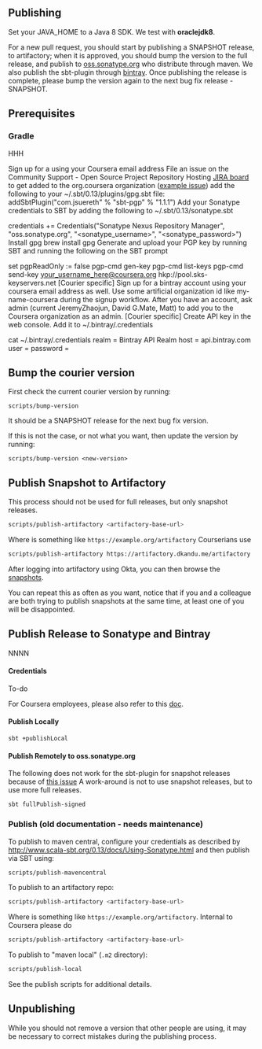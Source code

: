
Publishing
----------

Set your JAVA_HOME to a Java 8 SDK. We test with __oraclejdk8__.

For a new pull request, you should start by publishing a SNAPSHOT release, to artifactory;
when it is approved, you should bump the version to the full release, and publish to
[oss.sonatype.org](https://oss.sonatype.org) who distribute through maven. We also publish the sbt-plugin
through [bintray](https://bintray.com/). Once publishing the release is complete, please bump the 
version again to the next bug fix release -SNAPSHOT.

## Prerequisites

### Gradle

HHH


Sign up for a using your Coursera email address
File an issue on the Community Support - Open Source Project Repository Hosting [JIRA board](https://issues.sonatype.org/browse/OSSRH) to get added to the org.coursera organization ([example issue](https://issues.sonatype.org/browse/OSSRH-35833))
add the following to your ~/.sbt/0.13/plugins/gpg.sbt file:
  addSbtPlugin("com.jsuereth" % "sbt-pgp" % "1.1.1")
Add your Sonatype credentials to SBT by adding the following to ~/.sbt/0.13/sonatype.sbt

credentials += Credentials("Sonatype Nexus Repository Manager",
        "oss.sonatype.org",
        "<sonatype_username>",
        "<sonatype_password>")
Install gpg
brew install gpg
Generate and upload your PGP key by running SBT and running the following on the SBT prompt

set pgpReadOnly := false
pgp-cmd gen-key
pgp-cmd list-keys
pgp-cmd send-key <your_username_here@coursera.org> hkp://pool.sks-keyservers.net
[Courier specific] Sign up for a bintray account using your coursera email address as well. Use some artificial organization id like my-name-coursera during the signup workflow. After you have an account, ask admin (current JeremyZhaojun, David G.Mate, Matt) to add you to the Coursera organization as an admin.
[Courier specific] Create API key in the web console. Add it to ~/.bintray/.credentials 


cat ~/.bintray/.credentials
realm = Bintray API Realm
host = api.bintray.com
user =
password = 

## Bump the courier version

First check the current courier version by running:
```
scripts/bump-version
```

It should be a SNAPSHOT release for the next bug fix version.

If this is not the case, or not what you want, then update the version by running:

```
scripts/bump-version <new-version>
```

## Publish Snapshot to Artifactory

This process should not be used for full releases, but only snapshot releases.

```sh
scripts/publish-artifactory <artifactory-base-url>
```

Where <artifactory-base-url> is something like `https://example.org/artifactory`
Courserians use
```sh
scripts/publish-artifactory https://artifactory.dkandu.me/artifactory
```

After logging into artifactory using Okta, you can then browse the [snapshots](https://artifactory.dkandu.me/artifactory/general-snapshots/org/coursera/courier/).

You can repeat this as often as you want, notice that if you and a colleague are both trying to publish snapshots at the same time, at least one of you will be disappointed.

## Publish Release to Sonatype and Bintray

NNNN





#### Credentials

To-do


For Coursera employees, please also refer to this 
[doc](https://docs.google.com/document/d/1Uns8vtmRt1YDwDEsKKhYls2jTn9bpgR4f2VRBRBRCHY/edit).



#### Publish Locally

```shell script
sbt +publishLocal
```

#### Publish Remotely to oss.sonatype.org

The following does not work for the sbt-plugin
for snapshot releases because of 
[this issue](https://www.google.com/url?q=https://github.com/sbt/sbt/issues/3410&sa=D&ust=1603737726690000&usg=AOvVaw3pyWEpFZbRLmY8_m-bkvzf)
A work-around is not to use snapshot releases, but to use more full releases.


```shell script
sbt fullPublish-signed
```


### Publish (old documentation - needs maintenance)

To publish to maven central, configure your credentials as described by
http://www.scala-sbt.org/0.13/docs/Using-Sonatype.html and then publish via SBT using:

```sh
scripts/publish-mavencentral
```

To publish to an artifactory repo:

```sh
scripts/publish-artifactory <artifactory-base-url>
```

Where <artifactory-base-url> is something like `https://example.org/artifactory`.
Internal to Coursera please do
```sh
scripts/publish-artifactory <artifactory-base-url>
```

To publish to "maven local" (`.m2` directory):

```sh
scripts/publish-local
```

See the publish scripts for additional details.


Unpublishing
------------
While you should not remove a version that other people are using,
it may be necessary to correct mistakes during the publishing process.
